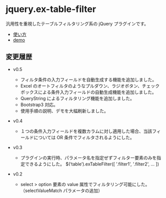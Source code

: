 jquery.ex-table-filter
=======================

汎用性を重視したテーブルフィルタリング系の jQuery プラグインです。

- [使い方](http://www.cyokodog.net/blog/extablefilter/)
- [demo](http://cyokodog.github.io/jquery.ex-table-filter/demo.html) 

## 変更履歴

- v0.5
	- フィルタ条件の入力フィールドを自動生成する機能を追加しました。
	- Excel のオートフィルタのようなプルダウン、ラジオボタン、チェックボックスによる条件入力フィールドの自動生成機能を追加しました。
	- QueryString によるフィルタリング機能を追加しました。
	- Bootstrap3 対応。
	- 使用手順の説明、デモを大幅刷新しました。
 
- v0.4
	- １つの条件入力フィールドを複数カラムに対し適用した場合、当該フィールドについては OR 条件でフィルタされるようにした。
 
- v0.3
	- プラグインの実行時、パラメータ名を指定ぜずフィルター要素のみを指定できるようにした。 $(‘table’).exTableFilter([ '.filter1', '.filter2', ... ])
 

- v0.2
	- select > option 要素の value 属性でフィルタリング可能にした。（selectValueMatch パラメータの追加）
